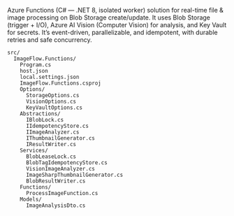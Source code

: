 Azure Functions (C# — .NET 8, isolated worker) solution for real-time file & image processing on Blob Storage create/update. It uses Blob Storage (trigger + I/O), Azure AI Vision (Computer Vision) for analysis, and Key Vault for secrets. It’s event-driven, parallelizable, and idempotent, with durable retries and safe concurrency.
```
src/
  ImageFlow.Functions/
    Program.cs
    host.json
    local.settings.json              
    ImageFlow.Functions.csproj
    Options/
      StorageOptions.cs
      VisionOptions.cs
      KeyVaultOptions.cs
    Abstractions/
      IBlobLock.cs
      IIdempotencyStore.cs
      IImageAnalyzer.cs
      IThumbnailGenerator.cs
      IResultWriter.cs
    Services/
      BlobLeaseLock.cs
      BlobTagIdempotencyStore.cs
      VisionImageAnalyzer.cs
      ImageSharpThumbnailGenerator.cs
      BlobResultWriter.cs
    Functions/
      ProcessImageFunction.cs
    Models/
      ImageAnalysisDto.cs
```
